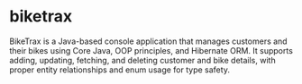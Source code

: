 # biketrax
BikeTrax is a Java-based console application that manages customers and their bikes using Core Java, OOP principles, and Hibernate ORM. It supports adding, updating, fetching, and deleting customer and bike details, with proper entity relationships and enum usage for type safety.

